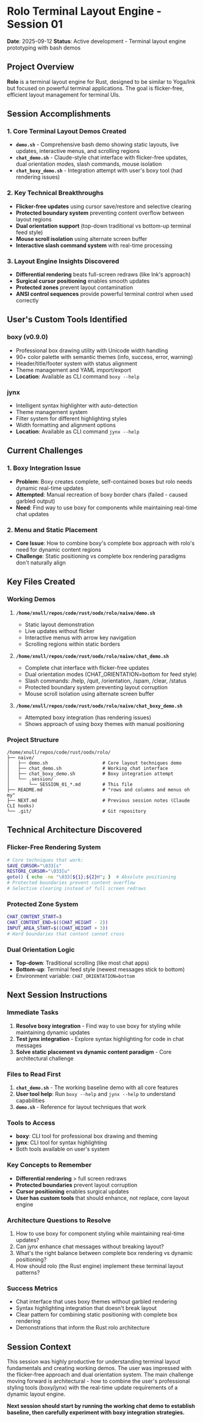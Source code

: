 # Rolo Terminal Layout Engine - Session 01
**Date**: 2025-09-12
**Status**: Active development - Terminal layout engine prototyping with bash demos

## Project Overview

**Rolo** is a terminal layout engine for Rust, designed to be similar to Yoga/Ink but focused on powerful terminal applications. The goal is flicker-free, efficient layout management for terminal UIs.

## Session Accomplishments

### 1. Core Terminal Layout Demos Created
- **`demo.sh`** - Comprehensive bash demo showing static layouts, live updates, interactive menus, and scrolling regions
- **`chat_demo.sh`** - Claude-style chat interface with flicker-free updates, dual orientation modes, slash commands, mouse isolation
- **`chat_boxy_demo.sh`** - Integration attempt with user's boxy tool (had rendering issues)

### 2. Key Technical Breakthroughs
- **Flicker-free updates** using cursor save/restore and selective clearing
- **Protected boundary system** preventing content overflow between layout regions
- **Dual orientation support** (top-down traditional vs bottom-up terminal feed style)
- **Mouse scroll isolation** using alternate screen buffer
- **Interactive slash command system** with real-time processing

### 3. Layout Engine Insights Discovered
- **Differential rendering** beats full-screen redraws (like Ink's approach)
- **Surgical cursor positioning** enables smooth updates
- **Protected zones** prevent layout contamination
- **ANSI control sequences** provide powerful terminal control when used correctly

## User's Custom Tools Identified

### boxy (v0.9.0)
- Professional box drawing utility with Unicode width handling
- 90+ color palette with semantic themes (info, success, error, warning)
- Header/title/footer system with status alignment
- Theme management and YAML import/export
- **Location**: Available as CLI command `boxy --help`

### jynx
- Intelligent syntax highlighter with auto-detection
- Theme management system
- Filter system for different highlighting styles
- Width formatting and alignment options
- **Location**: Available as CLI command `jynx --help`

## Current Challenges

### 1. Boxy Integration Issue
- **Problem**: Boxy creates complete, self-contained boxes but rolo needs dynamic real-time updates
- **Attempted**: Manual recreation of boxy border chars (failed - caused garbled output)
- **Need**: Find way to use boxy for components while maintaining real-time chat updates

### 2. Menu and Static Placement
- **Core Issue**: How to combine boxy's complete box approach with rolo's need for dynamic content regions
- **Challenge**: Static positioning vs complete box rendering paradigms don't naturally align

## Key Files Created

### Working Demos
1. **`/home/xnull/repos/code/rust/oodx/rolo/naive/demo.sh`**
   - Static layout demonstration
   - Live updates without flicker
   - Interactive menus with arrow key navigation
   - Scrolling regions within static borders

2. **`/home/xnull/repos/code/rust/oodx/rolo/naive/chat_demo.sh`**
   - Complete chat interface with flicker-free updates
   - Dual orientation modes (CHAT_ORIENTATION=bottom for feed style)
   - Slash commands: /help, /quit, /orientation, /spam, /clear, /status
   - Protected boundary system preventing layout corruption
   - Mouse scroll isolation using alternate screen buffer

3. **`/home/xnull/repos/code/rust/oodx/rolo/naive/chat_boxy_demo.sh`**
   - Attempted boxy integration (has rendering issues)
   - Shows approach of using boxy themes with manual positioning

### Project Structure
```
/home/xnull/repos/code/rust/oodx/rolo/
├── naive/
│   ├── demo.sh                    # Core layout techniques demo
│   ├── chat_demo.sh               # Working chat interface
│   ├── chat_boxy_demo.sh          # Boxy integration attempt
│   └── .session/
│       └── SESSION_01_*.md        # This file
├── README.md                      # "rows and columns and menus oh my"
├── NEXT.md                        # Previous session notes (Claude CLI hooks)
└── .git/                          # Git repository
```

## Technical Architecture Discovered

### Flicker-Free Rendering System
```bash
# Core techniques that work:
SAVE_CURSOR="\033[s"
RESTORE_CURSOR="\033[u"
goto() { echo -ne "\033[${1};${2}H"; }  # Absolute positioning
# Protected boundaries prevent content overflow
# Selective clearing instead of full screen redraws
```

### Protected Zone System
```bash
CHAT_CONTENT_START=3
CHAT_CONTENT_END=$((CHAT_HEIGHT - 2))
INPUT_AREA_START=$((CHAT_HEIGHT + 3))
# Hard boundaries that content cannot cross
```

### Dual Orientation Logic
- **Top-down**: Traditional scrolling (like most chat apps)
- **Bottom-up**: Terminal feed style (newest messages stick to bottom)
- Environment variable: `CHAT_ORIENTATION=bottom`

## Next Session Instructions

### Immediate Tasks
1. **Resolve boxy integration** - Find way to use boxy for styling while maintaining dynamic updates
2. **Test jynx integration** - Explore syntax highlighting for code in chat messages
3. **Solve static placement vs dynamic content paradigm** - Core architectural challenge

### Files to Read First
1. **`chat_demo.sh`** - The working baseline demo with all core features
2. **User tool help**: Run `boxy --help` and `jynx --help` to understand capabilities
3. **`demo.sh`** - Reference for layout techniques that work

### Tools to Access
- **boxy**: CLI tool for professional box drawing and theming
- **jynx**: CLI tool for syntax highlighting
- Both tools available on user's system

### Key Concepts to Remember
- **Differential rendering** > full screen redraws
- **Protected boundaries** prevent layout corruption
- **Cursor positioning** enables surgical updates
- **User has custom tools** that should enhance, not replace, core layout engine

### Architecture Questions to Resolve
1. How to use boxy for component styling while maintaining real-time updates?
2. Can jynx enhance chat messages without breaking layout?
3. What's the right balance between complete box rendering vs dynamic positioning?
4. How should rolo (the Rust engine) implement these terminal layout patterns?

### Success Metrics
- Chat interface that uses boxy themes without garbled rendering
- Syntax highlighting integration that doesn't break layout
- Clear pattern for combining static positioning with complete box rendering
- Demonstrations that inform the Rust rolo architecture

## Session Context
This session was highly productive for understanding terminal layout fundamentals and creating working demos. The user was impressed with the flicker-free approach and dual orientation system. The main challenge moving forward is architectural - how to combine the user's professional styling tools (boxy/jynx) with the real-time update requirements of a dynamic layout engine.

**Next session should start by running the working chat demo to establish baseline, then carefully experiment with boxy integration strategies.**
